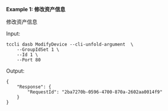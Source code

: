 **Example 1: 修改资产信息**

修改资产信息

Input: 

```
tccli dasb ModifyDevice --cli-unfold-argument  \
    --GroupIdSet 1 \
    --Id 1 \
    --Port 80
```

Output: 
```
{
    "Response": {
        "RequestId": "2ba7270b-0596-4700-870a-2602aa0014f9"
    }
}
```

